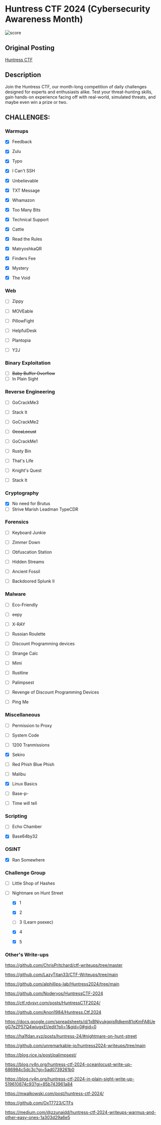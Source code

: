 # Huntress CTF 2024 (Cybersecurity Awareness Month)

![score](score.png)

## Original Posting

[Huntress CTF](https://www.huntress.com/cybersecurity-education/cybersecurity-awareness)

## Description

Join the Huntress CTF, our month-long competition of daily challenges designed for experts and enthusiasts alike. Test your threat-hunting skills, gain hands-on experience facing off with real-world, simulated threats, and maybe even win a prize or two.

## CHALLENGES:

### Warmups

- [x] Feedback

- [x] Zulu

- [x] Typo

- [x] I Can't SSH

- [x] Unbelievable

- [x] TXT Message

- [x] Whamazon

- [x] Too Many Bits

- [x] Technical Support

- [x] Cattle

- [x] Read the Rules

- [x] MatryoshkaQR

- [x] Finders Fee

- [x] Mystery

- [x] The Void

### Web

- [ ] Zippy

- [ ] MOVEable

- [ ] PillowFight

- [ ] HelpfulDesk

- [ ] Plantopia

- [ ] Y2J

### Binary Exploitation

- [ ] ~~Baby Buffer Overflow~~
- [ ] In Plain Sight

### Reverse Engineering

- [ ] GoCrackMe3

- [ ] Stack It

- [ ] GoCrackMe2

- [ ] ~~OceaLocust~~

- [ ] GoCrackMe1

- [ ] Rusty Bin

- [ ] That's Life

- [ ] Knight's Quest

- [ ] Stack It

### Cryptography

- [x] No need for Brutus
- [ ] Strive Marish Leadman TypeCDR

### Forensics

- [ ] Keyboard Junkie

- [ ] Zimmer Down

- [ ] Obfuscation Station

- [ ] Hidden Streams

- [ ] Ancient Fossil

- [ ] Backdoored Splunk II

### Malware

- [ ] Eco-Friendly

- [ ] eepy

- [ ] X-RAY

- [ ] Russian Roulette

- [ ] Discount Programming devices

- [ ] Strange Calc

- [ ] Mimi

- [ ] Rustline

- [ ] Palimpsest

- [ ] Revenge of Discount Programming Devices

- [ ] Ping Me

### Miscellaneous

- [ ] Permission to Proxy

- [ ] System Code

- [ ] 1200 Tranmissions

- [x] Sekiro

- [ ] Red Phish Blue Phish

- [ ] Malibu

- [x] Linux Basics

- [ ] Base-p-

- [ ] Time will tell

### Scripting

- [ ] Echo Chamber

- [x] Base64by32

### OSINT

- [x] Ran Somewhere

### Challenge Group

- [ ] Little Shop of Hashes

- [ ] Nightmare on Hunt Street
  
  - [x] 1
  
  - [x] 2
  
  - [ ] 3 (Learn psexec)
  
  - [x] 4
  
  - [x] 5

### Other's Write-ups

https://github.com/ChrisPritchard/ctf-writeups/tree/master

https://github.com/LazyTitan33/CTF-Writeups/tree/main

https://github.com/alphillips-lab/Huntress2024/tree/main 

https://github.com/Noderyos/HuntressCTF-2024

https://ctf.rdvsvr.com/posts/HuntressCTF2024/

https://github.com/Anon1984/Huntress.Ctf.2024

https://docs.google.com/spreadsheets/d/1xBNjyukgpjsRdkem81oKmFA8UegG7eZP57Q4wiugxEI/edit?pli=1&gid=0#gid=0

https://ha1fdan.xyz/posts/huntress-24/#nightmare-on-hunt-street

https://github.com/unremarkable-io/huntress2024-writeups/tree/main

https://blog.rice.is/post/palimpsest/

https://blog.ry4n.org/huntress-ctf-2024-oceanlocust-write-up-686984c5dc3c?gi=5ad0739261b0

https://blog.ry4n.org/huntress-ctf-2024-in-plain-sight-write-up-519610874c93?gi=85b743961a84

https://mwalkowski.com/post/huntress-ctf-2024/

https://github.com/OxT7723/CTFs

https://medium.com/@zzunaidd/huntress-ctf-2024-writeups-warmus-and-other-easy-ones-1a303d29a6e5
